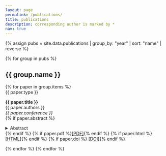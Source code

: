 ```yaml
---
layout: page
permalink: /publications/
title: publications
description: corresponding author is marked by *
nav: true
---
```


<div class="publications">
  {% assign pubs = site.data.publications | group_by: "year" | sort: "name" | reverse %}

  {% for group in pubs %}
    <h2 class="year">{{ group.name }}</h2>
    {% for paper in group.items %}
      <div class="paper">
        <span class="label">{{ paper.type }}</span>
        <p>
          <strong>{{ paper.title }}</strong><br>
          {{ paper.authors }}<br>
          <em>{{ paper.conference }}</em><br>
          {% if paper.abstract %}
            <details><summary>Abstract</summary><p>{{ paper.abstract }}</p></details>
          {% endif %}
          {% if paper.pdf %}<a href="{{ paper.pdf }}" target="_blank">[PDF]</a>{% endif %}
          {% if paper.html %} <a href="{{ paper.html }}" target="_blank">[HTML]</a>{% endif %}
          {% if paper.doi %} <a href="https://doi.org/{{ paper.doi }}" target="_blank">[DOI]</a>{% endif %}
        </p>
      </div>
    {% endfor %}
  {% endfor %}
</div>
